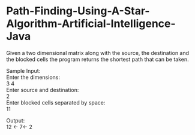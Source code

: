 # Path-Finding-Using-A-Star-Algorithm-Artificial-Intelligence-Java
Given a two dimensional matrix along with the source, the destination and the blocked cells the program returns the shortest path that can be taken.<br>

Sample Input:                             <br>
Enter the dimensions:                     <br>
3 4                                       <br>
Enter source and destination:             <br>
2                                         <br>
Enter blocked cells separated by space:   <br>
11                                        <br>

Output:        <br>
12 <- 7<- 2    <br>





